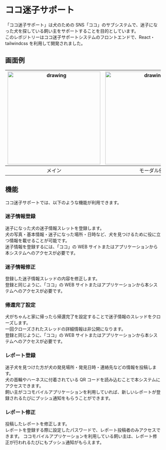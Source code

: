 # ココ迷子サポート

「ココ迷子サポート」は犬のための SNS「ココ」のサブシステムで、迷子になった犬を探している飼い主をサポートすることを目的としています。\
このレポジトリーはココ迷子サポートシステムのフロントエンドで、React・tailwindcss を利用して開発されました。

## 画面例

| <img src="https://coco-for-dogs.s3-ap-northeast-1.amazonaws.com/readme/support_main.png" alt="drawing" width="300"/> | <img src="https://coco-for-dogs.s3-ap-northeast-1.amazonaws.com/readme/support_modal.png" alt="drawing" width="300"/> |
| :------------------------------------------------------------------------------------------------------------------: | :-------------------------------------------------------------------------------------------------------------------: |
|                                                        メイン                                                        |                                                      モーダル例                                                       |

## 機能

ココ迷子サポートでは、以下のような機能が利用できます。

### 迷子情報登録

迷子になった犬の迷子情報スレットを登録します。\
犬の写真・基本情報・迷子になった場所・日時など、犬を見つけるために役に立つ情報を載せることが可能です。\
迷子情報を登録するには、「ココ」の WEB サイトまたはアプリケーションから本システムへのアクセスが必要です。

### 迷子情報修正

登録した迷子情報スレッドの内容を修正します。\
登録と同じように、「ココ」の WEB サイトまたはアプリケーションから本システムへのアクセスが必要です。

### 帰還完了設定

犬がちゃんと家に帰ったら帰還完了を設定することで迷子情報のスレッドをクローズします。\
一回クローズされたスレッドの詳細情報は非公開になります。\
登録と同じように、「ココ」の WEB サイトまたはアプリケーションから本システムへのアクセスが必要です。

### レポート登録

迷子犬を見つけた方が犬の発見場所・発見日時・連絡先などの情報を投稿します。\
犬の首輪やハーネスに付着されている QR コードを読み込むことで本システムにアクセスできます。\
飼い主がココモバイルアプリケーションを利用していれば、新しいレポートが登録されるたびにプッシュ通知をもらうことができます。

### レポート修正

投稿したレポートを修正します。\
レポートを登録する際に設定したパスワードで、レポート投稿者のみアクセスできます。
ココモバイルアプリケーションを利用している飼い主は、レポート修正が行われるたびにもプッシュ通知がもらえます。
